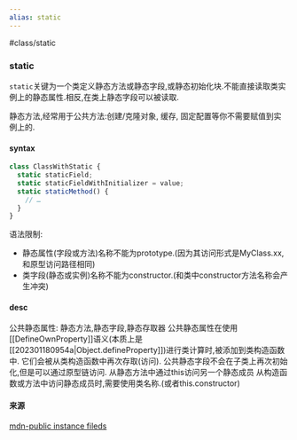 ```yaml
---
alias: static
---
```

#class/static


### static
`static`关键为一个类定义静态方法或静态字段,或静态初始化块.不能直接读取类实例上的静态属性.相反,在类上静态字段可以被读取.

静态方法,经常用于公共方法:创建/克隆对象, 缓存, 固定配置等你不需要赋值到实例上的.

#### syntax
```js
class ClassWithStatic {
  static staticField;
  static staticFieldWithInitializer = value;
  static staticMethod() {
    // …
  }
}
```

语法限制:
* 静态属性(字段或方法)名称不能为prototype.(因为其访问形式是MyClass.xx,和原型访问路径相同)
* 类字段(静态或实例)名称不能为constructor.(和类中constructor方法名称会产生冲突)


#### desc
公共静态属性: 静态方法,静态字段,静态存取器
公共静态属性在使用 \[\[DefineOwnProperty\]\]语义(本质上是[[202301180954a|Object.defineProperty]])进行类计算时,被添加到类构造函数中.
它们会被从类构造函数中再次存取(访问).
公共静态字段不会在子类上再次初始化,但是可以通过原型链访问.
从静态方法中通过this访问另一个静态成员
从构造函数或方法中访问静态成员时,需要使用类名称.(或者this.constructor)



#### 来源
[mdn-public instance fileds](https://developer.mozilla.org/en-US/docs/Web/JavaScript/Reference/Classes/static)

